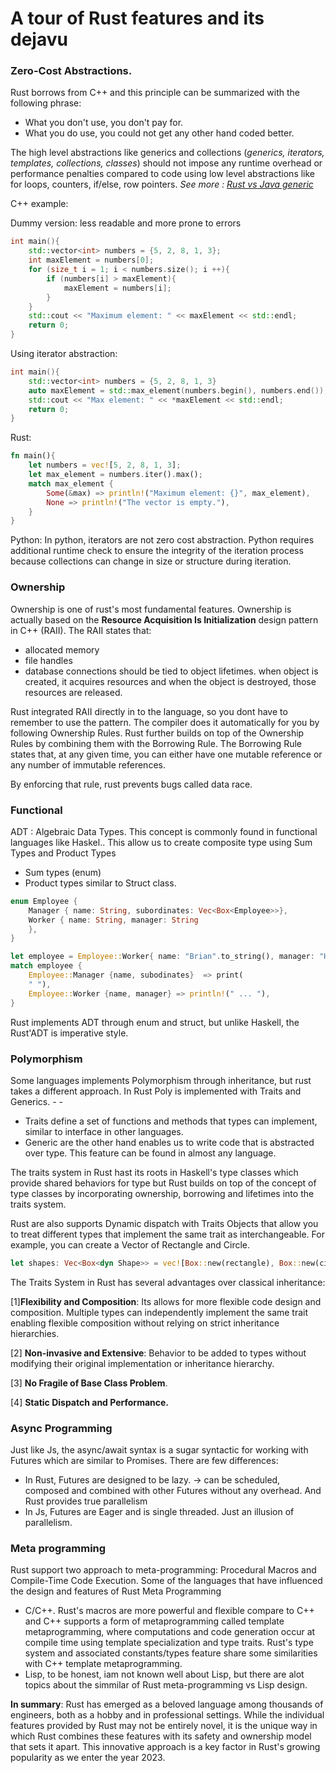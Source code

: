 # A tour of Rust features and its dejavu


### Zero-Cost Abstractions. 

Rust borrows from C++ and this principle can be summarized with the following phrase:
- What you don't use, you don't pay for.
- What you do use, you could not get any other hand coded better.
  
The high level abstractions like generics and collections (*generics, iterators, templates, collections, classes*) should not impose any runtime overhead or performance penalties compared to code using low level abstractions like for loops, counters, if/else, row pointers.
_See more : [Rust vs Java generic](LAN_rust_vs_java_generic.md)_


C++ example:

Dummy version: less readable and more prone to errors
```C++
int main(){
	std::vector<int> numbers = {5, 2, 8, 1, 3};
	int maxElement = numbers[0];
	for (size_t i = 1; i < numbers.size(); i ++){
		if (numbers[i] > maxElement){
			maxElement = numbers[i];
		}	
	}
	std::cout << "Maximum element: " << maxElement << std::endl;
	return 0; 
}
```

Using iterator abstraction: 
```C++
int main(){
	std::vector<int> numbers = {5, 2, 8, 1, 3}
	auto maxElement = std::max_element(numbers.begin(), numbers.end());
	std::cout << "Max element: " << *maxElement << std::endl;
	return 0;
}
```

Rust: 
```rust
fn main(){
	let numbers = vec![5, 2, 8, 1, 3];
	let max_element = numbers.iter().max();
	match max_element {
		Some(&max) => println!("Maximum element: {}", max_element),
		None => println!("The vector is empty."),
	}
}
```

Python: 
In python, iterators are not zero cost abstraction. Python requires additional runtime check to ensure the integrity of the iteration process because collections can change in size or structure during iteration. 

### Ownership

Ownership is one of rust's most fundamental features. Ownership is actually based on the **Resource Acquisition Is Initialization** design pattern in  C++ (RAII). The RAII states that:
- allocated memory
- file handles
- database connections
should be tied to object lifetimes. when object is created, it acquires resources  and when the object is destroyed, those resources are released. 

Rust integrated RAII directly in to the language, so you dont have to remember to use the pattern. The compiler does it automatically for you by following Ownership Rules. 
Rust further builds on top of the Ownership Rules by combining them with the Borrowing Rule. The Borrowing Rule states that, at any given time, you can either have one mutable reference or any number of immutable references. 

By enforcing that rule, rust prevents bugs called data race. 

### Functional 

ADT : Algebraic Data Types. This concept is commonly found in functional languages like Haskel.. This allow us to create composite type using Sum Types and Product Types

- Sum types (enum)
- Product types similar to Struct class. 

```rust
enum Employee {
	Manager { name: String, subordinates: Vec<Box<Employee>>},
	Worker { name: String, manager: String
	},
}

let employee = Employee::Worker{ name: "Brian".to_string(), manager: "His wife".to_string()};
match employee {
	Employee::Manager {name, subodinates}  => print(
	" "),
	Employee::Worker {name, manager} => println!(" ... "),
}
```

Rust implements ADT through enum and struct, but unlike Haskell, the Rust'ADT is imperative style.
### Polymorphism

Some languages implements Polymorphism through inheritance, but rust takes a different approach. In Rust Poly is implemented with Traits and Generics. - - 

- Traits define a set of functions and methods that types can implement, similar to interface in other languages.
- Generic are the other hand enables us to write code that is abstracted over type. This feature can be found in almost any language.

 The traits system in Rust hast its roots in Haskell's type classes which provide shared behaviors for type but Rust builds on top of the concept of type classes by incorporating ownership, borrowing and lifetimes into the traits system. 
 
 Rust are also supports Dynamic dispatch with Traits Objects that allow you to treat different types that implement the same trait as interchangeable. For example, you can create a Vector of Rectangle and Circle.
 ```Rust
 let shapes: Vec<Box<dyn Shape>> = vec![Box::new(rectangle), Box::new(circle)]
```
 
The Traits System in Rust has several advantages over classical inheritance:

[1]**Flexibility and Composition**:  Its allows for more flexible code design and composition. Multiple types can independently implement the same trait enabling flexible composition without relying on strict inheritance hierarchies. 

[2] **Non-invasive and Extensive**: Behavior to be added to types without modifying their original implementation or inheritance hierarchy. 

[3] **No Fragile of Base Class Problem**.

[4] **Static Dispatch and Performance.** 


### Async Programming

Just like Js, the async/await syntax is a sugar syntactic for working with Futures which are similar to Promises. There are few differences:
- In Rust, Futures are designed to be lazy. -> can be scheduled, composed and combined with other Futures without any overhead. And Rust provides true parallelism
- In Js, Futures are Eager and is single threaded. Just an illusion of parallelism.


### Meta programming

Rust support two approach to meta-programming: Procedural Macros and Compile-Time Code Execution. Some of the languages that have influenced the design and features of Rust Meta Programming
- C/C++. Rust's macros are more powerful and flexible compare to C++ and C++ supports a form of metaprogramming called template metaprogramming, where computations and code generation occur at compile time using template specialization and type traits. Rust's type system and associated constants/types feature share some similarities with C++ template metaprogramming.
- Lisp, to be honest, iam not known well about Lisp, but there are alot topics about the simmilar of Rust meta-programming vs Lisp design. 

**In summary**: Rust has emerged as a beloved language among thousands of engineers, both as a hobby and in professional settings. While the individual features provided by Rust may not be entirely novel, it is the unique way in which Rust combines these features with its safety and ownership model that sets it apart. This innovative approach is a key factor in Rust's growing popularity as we enter the year 2023.

